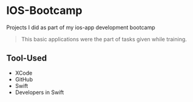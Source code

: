 # IOS-Bootcamp
Projects I did as part of my ios-app development bootcamp
 
> This basic applications were the part of tasks given while training.

## Tool-Used 

* XCode
* GitHub
* Swift
* Developers in Swift

